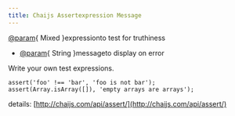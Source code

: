 ```yaml
---
title: Chaijs Assertexpression Message
---
```

[@param](/users/param){ Mixed }expressionto test for truthiness  
- [@param](/users/param){ String }messageto display on error

Write your own test expressions.

    assert('foo' !== 'bar', 'foo is not bar');
    assert(Array.isArray([]), 'empty arrays are arrays');

details: [http://chaijs.com/api/assert/](http://chaijs.com/api/assert/)
